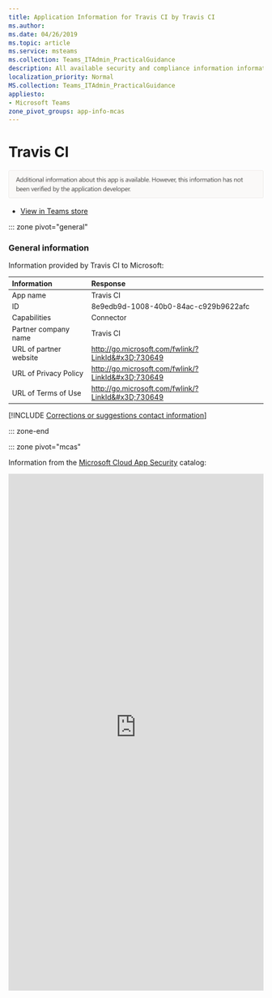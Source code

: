 ```yaml
---
title: Application Information for Travis CI by Travis CI
ms.author: 
ms.date: 04/26/2019
ms.topic: article
ms.service: msteams
ms.collection: Teams_ITAdmin_PracticalGuidance
description: All available security and compliance information information for Travis CI, its data handling policies, its Microsoft Cloud App Security app catalog information, and security/compliance information in the CSA STAR registry.
localization_priority: Normal
MS.collection: Teams_ITAdmin_PracticalGuidance
appliesto:
- Microsoft Teams
zone_pivot_groups: app-info-mcas
---
```

# Travis CI

<p></p><img alt="Non-attested image" src="./images/unattested.png" width="650"/>

* <a href="https://teams.microsoft.com/l/app/8e9edb9d-1008-40b0-84ac-c929b9622afc" target="_blank">View in Teams store</a>

::: zone pivot="general"

### General information

Information provided by Travis CI to Microsoft:

| **Information** | **Response** |
|:----------------|:-------------|
| App name | Travis CI |
| ID | 8e9edb9d-1008-40b0-84ac-c929b9622afc |
| Capabilities | Connector |
| Partner company name | Travis CI |
| URL of partner website | <http://go.microsoft.com/fwlink/?LinkId&#x3D;730649> |
| URL of Privacy Policy | <http://go.microsoft.com/fwlink/?LinkId&#x3D;730649> |
| URL of Terms of Use | <http://go.microsoft.com/fwlink/?LinkId&#x3D;730649> |

 [!INCLUDE [Corrections or suggestions contact information](./includes/corrections-or-suggestions.md)]

::: zone-end


::: zone pivot="mcas"

Information from the [Microsoft Cloud App Security](https://www.microsoft.com/en-us/enterprise-mobility-security/cloud-app-security) catalog:

<iframe height='1020' title='Microsoft Cloud App Security Information' src='https://3ca685143b5b46b4b0e5266dadf2e97c.codepen.website/#/dashboard/27579' frameborder='no'  style='width: 100%;'>

Open <a href="https://3ca685143b5b46b4b0e5266dadf2e97c.codepen.website/#/dashboard/27579" target="_blank">in a new tab</a>

[!INCLUDE [Corrections or suggestions contact information](./includes/corrections-or-suggestions.md)]

::: zone-end


